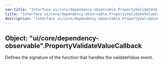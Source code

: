 ```yaml
---
nav-title: "Interface ui/core/dependency-observable.PropertyValidateValueCallback"
title: "Interface ui/core/dependency-observable.PropertyValidateValueCallback"
description: "Interface ui/core/dependency-observable.PropertyValidateValueCallback"
---
```

## Object: "ui/core/dependency-observable".PropertyValidateValueCallback  
Defines the signature of the function that handles the validateValue event.